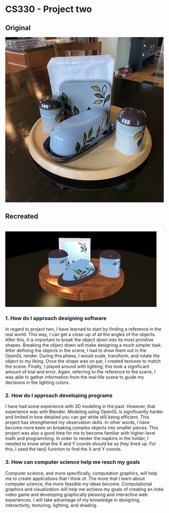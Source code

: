 
# CS330 - Project two

## Original

![alt text](https://github.com/j33s3/CS330/blob/main/RealScene.jpg?raw=true)

## Recreated

![alt text](https://github.com/j33s3/CS330/blob/main/Render.png?raw=true)

### 1. How do I approach designing software

In regard to project two, I have learned to start by finding a reference in the real world. This way, I can get a close-up of all the angles of the objects. After this, it is important to break the object down into its most primitive shapes. Breaking the object down will make designing a much simpler task. After defining the objects in the scene, I had to draw them out in the OpenGL render. During this phase, I would scale, transform, and rotate the object to my liking. Once the shape was on par, I created textures to match the scene. Finally, I played around with lighting; this took a significant amount of trial and error. Again, referring to the reference to the scene, I was able to gather information from the real-life scene to guide my decisions in the lighting colors.
  
### 2. How do I approach developing programs

I have had some experience with 3D modeling in the past. However, that experience was with Blender. Modeling using OpenGL is significantly harder and limited in how detailed you can get while still being efficient. This project has strengthened my observation skills. In other words, I have become more keen on breaking complex objects into smaller pieces. This project was also a good time for me to become familiar with higher-level math and programming. In order to render the napkins in the holder, I needed to know what the X and Y coords should be so they lined up. For this, I used the tan() function to find the X and Y coords.

### 3. How can computer science help me reach my goals

Computer science, and more specifically, computation graphics, will help me to create applications that I think of. The more that I learn about computer science, the more feasible my ideas become. Computational graphics and visualization will help me achieve my goals of creating an indie video game and developing graphically pleasing and interactive web experiences. I will take advantage of my knowledge in designing, interactivity, texturing, lighting, and shading.
